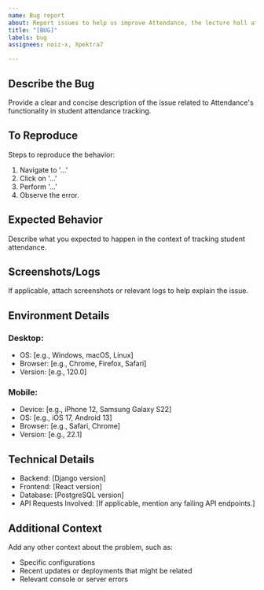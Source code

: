 ```yaml
---
name: Bug report
about: Report issues to help us improve Attendance, the lecture hall attendance tracking system.
title: "[BUG]"
labels: bug
assignees: noiz-x, Xpektra7

---
```


## **Describe the Bug**
Provide a clear and concise description of the issue related to Attendance's functionality in student attendance tracking.

## **To Reproduce**
Steps to reproduce the behavior:
1. Navigate to '...'
2. Click on '...'
3. Perform '...'
4. Observe the error.

## **Expected Behavior**
Describe what you expected to happen in the context of tracking student attendance.

## **Screenshots/Logs**
If applicable, attach screenshots or relevant logs to help explain the issue.

## **Environment Details**
### **Desktop:**
 - OS: [e.g., Windows, macOS, Linux]
 - Browser: [e.g., Chrome, Firefox, Safari]
 - Version: [e.g., 120.0]

### **Mobile:**
 - Device: [e.g., iPhone 12, Samsung Galaxy S22]
 - OS: [e.g., iOS 17, Android 13]
 - Browser: [e.g., Safari, Chrome]
 - Version: [e.g., 22.1]

## **Technical Details**
 - Backend: [Django version]
 - Frontend: [React version]
 - Database: [PostgreSQL version]
 - API Requests Involved: [If applicable, mention any failing API endpoints.]

## **Additional Context**
Add any other context about the problem, such as:
- Specific configurations
- Recent updates or deployments that might be related
- Relevant console or server errors
